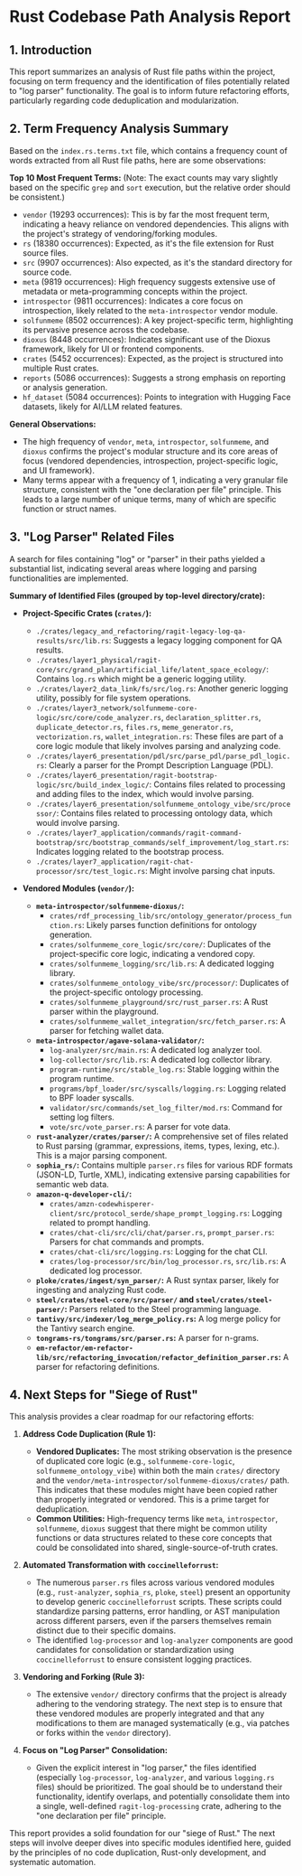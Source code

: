 # Rust Codebase Path Analysis Report

## 1. Introduction
This report summarizes an analysis of Rust file paths within the project, focusing on term frequency and the identification of files potentially related to "log parser" functionality. The goal is to inform future refactoring efforts, particularly regarding code deduplication and modularization.

## 2. Term Frequency Analysis Summary
Based on the `index.rs.terms.txt` file, which contains a frequency count of words extracted from all Rust file paths, here are some observations:

**Top 10 Most Frequent Terms:**
(Note: The exact counts may vary slightly based on the specific `grep` and `sort` execution, but the relative order should be consistent.)
*   `vendor` (19293 occurrences): This is by far the most frequent term, indicating a heavy reliance on vendored dependencies. This aligns with the project's strategy of vendoring/forking modules.
*   `rs` (18380 occurrences): Expected, as it's the file extension for Rust source files.
*   `src` (9907 occurrences): Also expected, as it's the standard directory for source code.
*   `meta` (9819 occurrences): High frequency suggests extensive use of metadata or meta-programming concepts within the project.
*   `introspector` (9811 occurrences): Indicates a core focus on introspection, likely related to the `meta-introspector` vendor module.
*   `solfunmeme` (8502 occurrences): A key project-specific term, highlighting its pervasive presence across the codebase.
*   `dioxus` (8448 occurrences): Indicates significant use of the Dioxus framework, likely for UI or frontend components.
*   `crates` (5452 occurrences): Expected, as the project is structured into multiple Rust crates.
*   `reports` (5086 occurrences): Suggests a strong emphasis on reporting or analysis generation.
*   `hf_dataset` (5084 occurrences): Points to integration with Hugging Face datasets, likely for AI/LLM related features.

**General Observations:**
*   The high frequency of `vendor`, `meta`, `introspector`, `solfunmeme`, and `dioxus` confirms the project's modular structure and its core areas of focus (vendored dependencies, introspection, project-specific logic, and UI framework).
*   Many terms appear with a frequency of 1, indicating a very granular file structure, consistent with the "one declaration per file" principle. This leads to a large number of unique terms, many of which are specific function or struct names.

## 3. "Log Parser" Related Files
A search for files containing "log" or "parser" in their paths yielded a substantial list, indicating several areas where logging and parsing functionalities are implemented.

**Summary of Identified Files (grouped by top-level directory/crate):**

*   **Project-Specific Crates (`crates/`):**
    *   `./crates/legacy_and_refactoring/ragit-legacy-log-qa-results/src/lib.rs`: Suggests a legacy logging component for QA results.
    *   `./crates/layer1_physical/ragit-core/src/grand_plan/artificial_life/latent_space_ecology/`: Contains `log.rs` which might be a generic logging utility.
    *   `./crates/layer2_data_link/fs/src/log.rs`: Another generic logging utility, possibly for file system operations.
    *   `./crates/layer3_network/solfunmeme-core-logic/src/core/code_analyzer.rs`, `declaration_splitter.rs`, `duplicate_detector.rs`, `files.rs`, `meme_generator.rs`, `vectorization.rs`, `wallet_integration.rs`: These files are part of a core logic module that likely involves parsing and analyzing code.
    *   `./crates/layer6_presentation/pdl/src/parse_pdl/parse_pdl_logic.rs`: Clearly a parser for the Prompt Description Language (PDL).
    *   `./crates/layer6_presentation/ragit-bootstrap-logic/src/build_index_logic/`: Contains files related to processing and adding files to the index, which would involve parsing.
    *   `./crates/layer6_presentation/solfunmeme_ontology_vibe/src/processor/`: Contains files related to processing ontology data, which would involve parsing.
    *   `./crates/layer7_application/commands/ragit-command-bootstrap/src/bootstrap_commands/self_improvement/log_start.rs`: Indicates logging related to the bootstrap process.
    *   `./crates/layer7_application/ragit-chat-processor/src/test_logic.rs`: Might involve parsing chat inputs.

*   **Vendored Modules (`vendor/`):**
    *   **`meta-introspector/solfunmeme-dioxus/`:**
        *   `crates/rdf_processing_lib/src/ontology_generator/process_function.rs`: Likely parses function definitions for ontology generation.
        *   `crates/solfunmeme_core_logic/src/core/`: Duplicates of the project-specific core logic, indicating a vendored copy.
        *   `crates/solfunmeme_logging/src/lib.rs`: A dedicated logging library.
        *   `crates/solfunmeme_ontology_vibe/src/processor/`: Duplicates of the project-specific ontology processing.
        *   `crates/solfunmeme_playground/src/rust_parser.rs`: A Rust parser within the playground.
        *   `crates/solfunmeme_wallet_integration/src/fetch_parser.rs`: A parser for fetching wallet data.
    *   **`meta-introspector/agave-solana-validator/`:**
        *   `log-analyzer/src/main.rs`: A dedicated log analyzer tool.
        *   `log-collector/src/lib.rs`: A dedicated log collector library.
        *   `program-runtime/src/stable_log.rs`: Stable logging within the program runtime.
        *   `programs/bpf_loader/src/syscalls/logging.rs`: Logging related to BPF loader syscalls.
        *   `validator/src/commands/set_log_filter/mod.rs`: Command for setting log filters.
        *   `vote/src/vote_parser.rs`: A parser for vote data.
    *   **`rust-analyzer/crates/parser/`:** A comprehensive set of files related to Rust parsing (grammar, expressions, items, types, lexing, etc.). This is a major parsing component.
    *   **`sophia_rs/`:** Contains multiple `parser.rs` files for various RDF formats (JSON-LD, Turtle, XML), indicating extensive parsing capabilities for semantic web data.
    *   **`amazon-q-developer-cli/`:**
        *   `crates/amzn-codewhisperer-client/src/protocol_serde/shape_prompt_logging.rs`: Logging related to prompt handling.
        *   `crates/chat-cli/src/cli/chat/parser.rs`, `prompt_parser.rs`: Parsers for chat commands and prompts.
        *   `crates/chat-cli/src/logging.rs`: Logging for the chat CLI.
        *   `crates/log-processor/src/bin/log_processor.rs`, `src/lib.rs`: A dedicated log processor.
    *   **`ploke/crates/ingest/syn_parser/`:** A Rust syntax parser, likely for ingesting and analyzing Rust code.
    *   **`steel/crates/steel-core/src/parser/` and `steel/crates/steel-parser/`:** Parsers related to the Steel programming language.
    *   **`tantivy/src/indexer/log_merge_policy.rs`:** A log merge policy for the Tantivy search engine.
    *   **`tongrams-rs/tongrams/src/parser.rs`:** A parser for n-grams.
    *   **`em-refactor/em-refactor-lib/src/refactoring_invocation/refactor_definition_parser.rs`:** A parser for refactoring definitions.

## 4. Next Steps for "Siege of Rust"

This analysis provides a clear roadmap for our refactoring efforts:

1.  **Address Code Duplication (Rule 1):**
    *   **Vendored Duplicates:** The most striking observation is the presence of duplicated core logic (e.g., `solfunmeme-core-logic`, `solfunmeme_ontology_vibe`) within both the main `crates/` directory and the `vendor/meta-introspector/solfunmeme-dioxus/crates/` path. This indicates that these modules might have been copied rather than properly integrated or vendored. This is a prime target for deduplication.
    *   **Common Utilities:** High-frequency terms like `meta`, `introspector`, `solfunmeme`, `dioxus` suggest that there might be common utility functions or data structures related to these core concepts that could be consolidated into shared, single-source-of-truth crates.

2.  **Automated Transformation with `coccinelleforrust`:**
    *   The numerous `parser.rs` files across various vendored modules (e.g., `rust-analyzer`, `sophia_rs`, `ploke`, `steel`) present an opportunity to develop generic `coccinelleforrust` scripts. These scripts could standardize parsing patterns, error handling, or AST manipulation across different parsers, even if the parsers themselves remain distinct due to their specific domains.
    *   The identified `log-processor` and `log-analyzer` components are good candidates for consolidation or standardization using `coccinelleforrust` to ensure consistent logging practices.

3.  **Vendoring and Forking (Rule 3):**
    *   The extensive `vendor/` directory confirms that the project is already adhering to the vendoring strategy. The next step is to ensure that these vendored modules are properly integrated and that any modifications to them are managed systematically (e.g., via patches or forks within the `vendor` directory).

4.  **Focus on "Log Parser" Consolidation:**
    *   Given the explicit interest in "log parser," the files identified (especially `log-processor`, `log-analyzer`, and various `logging.rs` files) should be prioritized. The goal should be to understand their functionality, identify overlaps, and potentially consolidate them into a single, well-defined `ragit-log-processing` crate, adhering to the "one declaration per file" principle.

This report provides a solid foundation for our "siege of Rust." The next steps will involve deeper dives into specific modules identified here, guided by the principles of no code duplication, Rust-only development, and systematic automation.
